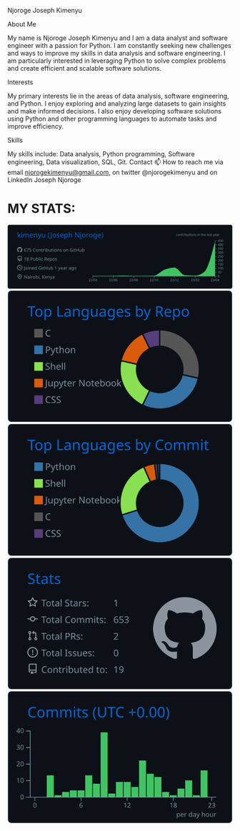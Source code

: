 Njoroge Joseph Kimenyu

About Me


My name is Njoroge Joseph Kimenyu and I am a data analyst and software engineer with a passion for Python. I am constantly seeking new challenges and ways to improve my skills in data analysis and software engineering. I am particularly interested in leveraging Python to solve complex problems and create efficient and scalable software solutions.

Interests


My primary interests lie in the areas of data analysis, software engineering, and Python. I enjoy exploring and analyzing large datasets to gain insights and make informed decisions. I also enjoy developing software solutions using Python and other programming languages to automate tasks and improve efficiency.

Skills


My skills include:
Data analysis,
Python programming,
Software engineering, 
Data visualization, 
SQL, 
Git.
Contact
 📫 How to reach me via email njorogekimenyu@gmail.com, on twitter @njorogekimenyu and on LinkedIn Joseph Njoroge

<!---
kimenyu/kimenyu is a ✨ special ✨ repository because its `README.md` (this file) appears on your GitHub profile.
You can click the Preview link to take a look at your changes.
--->





# MY STATS:
 
 
 [![](https://raw.githubusercontent.com/kimenyu/tutorial-snapshot/master/profile-summary-card-output/github_dark/0-profile-details.svg)](https://github.com/vn7n24fzkq/github-profile-summary-cards)
[![](https://raw.githubusercontent.com/kimenyu/tutorial-snapshot/master/profile-summary-card-output/github_dark/1-repos-per-language.svg)](https://github.com/vn7n24fzkq/github-profile-summary-cards) [![](https://raw.githubusercontent.com/kimenyu/tutorial-snapshot/master/profile-summary-card-output/github_dark/2-most-commit-language.svg)](https://github.com/vn7n24fzkq/github-profile-summary-cards)
[![](https://raw.githubusercontent.com/kimenyu/tutorial-snapshot/master/profile-summary-card-output/github_dark/3-stats.svg)](https://github.com/vn7n24fzkq/github-profile-summary-cards) [![](https://raw.githubusercontent.com/kimenyu/tutorial-snapshot/master/profile-summary-card-output/github_dark/4-productive-time.svg)](https://github.com/vn7n24fzkq/github-profile-summary-cards)
